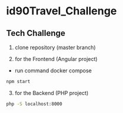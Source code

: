 # id90Travel_Challenge
Tech Challenge
--------------

1. clone repository (master branch)

2. for the Frontend (Angular project)    
 - run command docker compose
```bash
npm start
```
3. for the Backend (PHP project)
```bash
php -S localhost:8000
```
